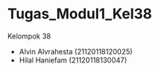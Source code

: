 # Tugas_Modul1_Kel38

Kelompok 38
- Alvin Alvrahesta (21120118120025)
- Hilal Haniefam  (21120118130047)
